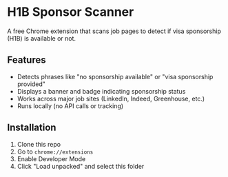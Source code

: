 # H1B Sponsor Scanner

A free Chrome extension that scans job pages to detect if visa sponsorship (H1B) is available or not.

## Features
- Detects phrases like "no sponsorship available" or "visa sponsorship provided"
- Displays a banner and badge indicating sponsorship status
- Works across major job sites (LinkedIn, Indeed, Greenhouse, etc.)
- Runs locally (no API calls or tracking)

## Installation
1. Clone this repo
2. Go to `chrome://extensions`
3. Enable Developer Mode
4. Click "Load unpacked" and select this folder

